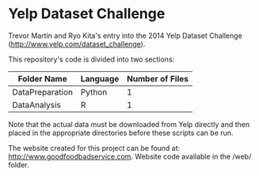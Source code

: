 Yelp Dataset Challenge
====================

Trevor Martin and Ryo Kita's entry into the 2014 Yelp Dataset Challenge (http://www.yelp.com/dataset_challenge). 

This repository's code is divided into two sections: 

Folder Name  | Language | Number of Files
------------- | ------------- | -------------
DataPreparation  | Python | 1
DataAnalysis  | R | 1

Note that the actual data must be downloaded from Yelp directly and then placed in the appropriate directories before these scripts can be run. 

The website created for this project can be found at: http://www.goodfoodbadservice.com. Website code available in the /web/ folder. 
